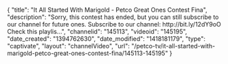 {
    "title": "It All Started With Marigold - Petco Great Ones Contest Fina",
    "description": "Sorry, this contest has ended, but you can still subscribe to our channel for future ones. Subscribe to our channel: http:\/\/bit.ly\/12dY9oO Check this playlis...",
    "channelid": "145113",
    "videoid": "145195",
    "date_created": "1394762630",
    "date_modified": "1418181179",
    "type": "captivate",
    "layout": "channelVideo",
    "url": "\/petco-tv\/it-all-started-with-marigold-petco-great-ones-contest-fina\/145113-145195"
}